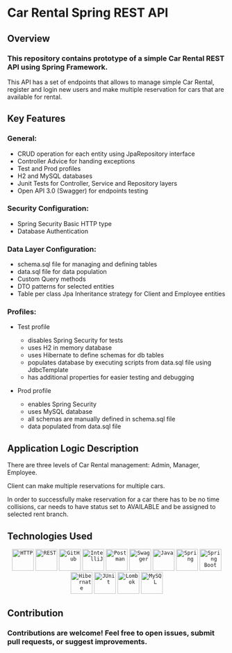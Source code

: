 # Car Rental Spring REST API

## Overview
### This repository contains prototype of a simple Car Rental REST API using Spring Framework. 
This API has a set of endpoints that allows to manage simple Car Rental, register and login new users
and make multiple reservation for cars that are available for rental.

## Key Features
### General:
   - CRUD operation for each entity using JpaRepository interface
   - Controller Advice for handing exceptions
   - Test and Prod profiles
   - H2 and MySQL databases
   - Junit Tests for Controller, Service and Repository layers
   - Open API 3.0 (Swagger) for endpoints testing

### Security Configuration:
   - Spring Security Basic HTTP type
   - Database Authentication

### Data Layer Configuration:
   - schema.sql file for managing and defining tables
   - data.sql file for data population
   - Custom Query methods
   - DTO patterns for selected entities
   - Table per class Jpa Inheritance strategy for Client and Employee entities

### Profiles:
   - Test profile
      * disables Spring Security for tests
      * uses H2 in memory database
      * uses Hibernate to define schemas for db tables
      * populates database by executing scripts from data.sql file using JdbcTemplate
      * has additional properties for easier testing and debugging

   - Prod profile
       * enables Spring Security
       * uses MySQL database
       * all schemas are manually defined in schema.sql file
       * data populated from data.sql file
     
## Application Logic Description
There are three levels of Car Rental management: Admin, Manager, Employee.

Client can make multiple reservations for multiple cars.

In order to successfully make reservation for a car there has to be no time collisions, car needs to have status set to AVAILABLE and be assigned to selected rent branch. 
 
## Technologies Used
<div align="center">
	<code><img width="50" src="https://user-images.githubusercontent.com/25181517/192107854-765620d7-f909-4953-a6da-36e1ef69eea6.png" alt="HTTP" title="HTTP"/></code>
	<code><img width="50" src="https://user-images.githubusercontent.com/25181517/192107858-fe19f043-c502-4009-8c47-476fc89718ad.png" alt="REST" title="REST"/></code>
	<code><img width="50" src="https://user-images.githubusercontent.com/25181517/192108374-8da61ba1-99ec-41d7-80b8-fb2f7c0a4948.png" alt="GitHub" title="GitHub"/></code>
	<code><img width="50" src="https://user-images.githubusercontent.com/25181517/192108890-200809d1-439c-4e23-90d3-b090cf9a4eea.png" alt="IntelliJ" title="IntelliJ"/></code>
	<code><img width="50" src="https://user-images.githubusercontent.com/25181517/192109061-e138ca71-337c-4019-8d42-4792fdaa7128.png" alt="Postman" title="Postman"/></code>
	<code><img width="50" src="https://user-images.githubusercontent.com/25181517/186711335-a3729606-5a78-4496-9a36-06efcc74f800.png" alt="Swagger" title="Swagger"/></code>
	<code><img width="50" src="https://user-images.githubusercontent.com/25181517/117201156-9a724800-adec-11eb-9a9d-3cd0f67da4bc.png" alt="Java" title="Java"/></code>
	<code><img width="50" src="https://user-images.githubusercontent.com/25181517/117201470-f6d56780-adec-11eb-8f7c-e70e376cfd07.png" alt="Spring" title="Spring"/></code>
	<code><img width="50" src="https://user-images.githubusercontent.com/25181517/183891303-41f257f8-6b3d-487c-aa56-c497b880d0fb.png" alt="Spring Boot" title="Spring Boot"/></code>
	<code><img width="50" src="https://user-images.githubusercontent.com/25181517/117207493-49665200-adf4-11eb-808e-a9c0fcc2a0a0.png" alt="Hibernate" title="Hibernate"/></code>
	<code><img width="50" src="https://user-images.githubusercontent.com/25181517/117533873-484d4480-afef-11eb-9fad-67c8605e3592.png" alt="JUnit" title="JUnit"/></code>
	<code><img width="50" src="https://user-images.githubusercontent.com/25181517/190229463-87fa862f-ccf0-48da-8023-940d287df610.png" alt="Lombok" title="Lombok"/></code>
	<code><img width="50" src="https://user-images.githubusercontent.com/25181517/183896128-ec99105a-ec1a-4d85-b08b-1aa1620b2046.png" alt="MySQL" title="MySQL"/></code>
</div>

## Contribution
### Contributions are welcome! Feel free to open issues, submit pull requests, or suggest improvements.
